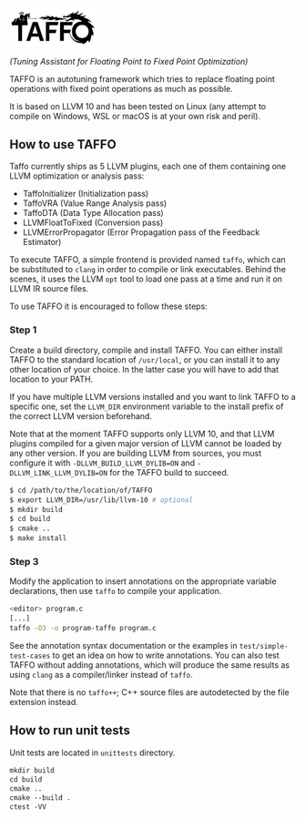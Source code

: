 <img src="doc/logo/TAFFO-logo-black.png" alt="TAFFO" width=30%>

*(Tuning Assistant for Floating Point to Fixed Point Optimization)*

TAFFO is an autotuning framework which tries to replace floating point operations with fixed point operations as much as possible.

It is based on LLVM 10 and has been tested on Linux (any attempt to compile on Windows, WSL or macOS is at your own risk and peril).

## How to use TAFFO

Taffo currently ships as 5 LLVM plugins, each one of them containing one LLVM optimization or analysis pass:

 - TaffoInitializer (Initialization pass)
 - TaffoVRA (Value Range Analysis pass)
 - TaffoDTA (Data Type Allocation pass)
 - LLVMFloatToFixed (Conversion pass)
 - LLVMErrorPropagator (Error Propagation pass of the Feedback Estimator)

To execute TAFFO, a simple frontend is provided named `taffo`, which can be substituted to `clang` in order to compile or link executables.
Behind the scenes, it uses the LLVM `opt` tool to load one pass at a time and run it on LLVM IR source files.

To use TAFFO it is encouraged to follow these steps:

### Step 1

Create a build directory, compile and install TAFFO.
You can either install TAFFO to the standard location of `/usr/local`, or you can install it to any other location of your choice.
In the latter case you will have to add that location to your PATH.

If you have multiple LLVM versions installed and you want to link TAFFO to a specific one, set the `LLVM_DIR` environment variable to the install prefix of the correct LLVM version beforehand.

Note that at the moment TAFFO supports only LLVM 10, and that LLVM plugins compiled for a given major version of LLVM cannot be loaded by any other version.
If you are building LLVM from sources, you must configure it with `-DLLVM_BUILD_LLVM_DYLIB=ON` and `-DLLVM_LINK_LLVM_DYLIB=ON` for the TAFFO build to succeed.


```sh
$ cd /path/to/the/location/of/TAFFO
$ export LLVM_DIR=/usr/lib/llvm-10 # optional
$ mkdir build
$ cd build
$ cmake ..
$ make install
```

### Step 3

Modify the application to insert annotations on the appropriate variable declarations, then use `taffo` to compile your application.

```sh
<editor> program.c
[...]
taffo -O3 -o program-taffo program.c
```

See the annotation syntax documentation or the examples in `test/simple-test-cases` to get an idea on how to write annotations. You can also test TAFFO without adding annotations, which will produce the same results as using `clang` as a compiler/linker instead of `taffo`.

Note that there is no `taffo++`; C++ source files are autodetected by the file extension instead.

## How to run unit tests

Unit tests are located in `unittests` directory.

```shell
mkdir build
cd build
cmake ..
cmake --build .
ctest -VV
```
